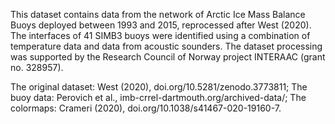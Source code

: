 This dataset contains data from the network of Arctic Ice Mass Balance Buoys deployed between 1993 and 2015, reprocessed after West (2020).
The interfaces of 41 SIMB3 buoys were identified using a combination of temperature data and data from acoustic sounders.
The dataset processing was supported by the Research Council of Norway project INTERAAC (grant no. 328957).

The original dataset: West (2020), doi.org/10.5281/zenodo.3773811;
The buoy data: Perovich et al., imb-crrel-dartmouth.org/archived-data/;
The colormaps: Crameri (2020), doi.org/10.1038/s41467-020-19160-7.
